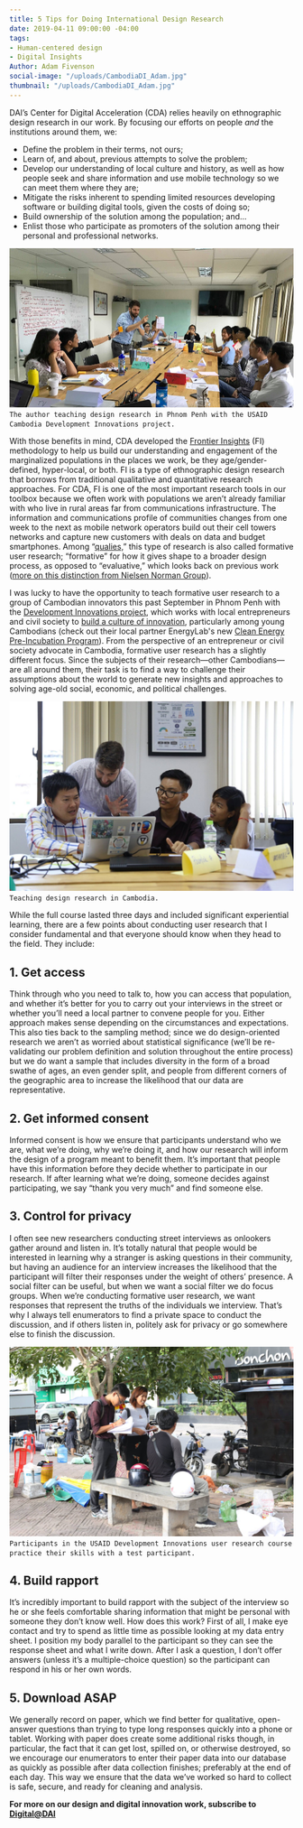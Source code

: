 ```yaml
---
title: 5 Tips for Doing International Design Research
date: 2019-04-11 09:00:00 -04:00
tags:
- Human-centered design
- Digital Insights
Author: Adam Fivenson
social-image: "/uploads/CambodiaDI_Adam.jpg"
thumbnail: "/uploads/CambodiaDI_Adam.jpg"
---
```


DAI’s Center for Digital Acceleration (CDA) relies heavily on ethnographic design research in our work. By focusing our efforts on people *and* the institutions around them, we:

* Define the problem in their terms, not ours;
* Learn of, and about, previous attempts to solve the problem;
* Develop our understanding of local culture and history, as well as how people seek and share information and use mobile technology so we can meet them where they are;
* Mitigate the risks inherent to spending limited resources developing software or building digital tools, given the costs of doing so;
* Build ownership of the solution among the population; and...
* Enlist those who participate as promoters of the solution among their personal and professional networks.

![New1.jpg](/uploads/New1.jpg)`The author teaching design research in Phnom Penh with the USAID Cambodia Development Innovations project.`

<!--more-->

With those benefits in mind, CDA developed the [Frontier Insights](https://dai-global-digital.com/tags/?tag=digital-insights) (FI) methodology to help us build our understanding and engagement of the marginalized populations in the places we work, be they age/gender-defined, hyper-local, or both. FI is a type of ethnographic design research that borrows from traditional qualitative and quantitative research approaches. For CDA, FI is one of the most important research tools in our toolbox because we often work with populations we aren’t already familiar with who live in rural areas far from communications infrastructure. The information and communications profile of communities changes from one week to the next as mobile network operators build out their cell towers networks and capture new customers with deals on data and budget smartphones. Among “[qualies,](https://dai-global-digital.com/from-one-qualie-to-another-insights-from-qual360-2019.html)” this type of research is also called formative user research; “formative” for how it gives shape to a broader design process, as opposed to “evaluative,” which looks back on previous work ([more on this distinction from Nielsen Norman Group](https://www.nngroup.com/articles/which-ux-research-methods/)).

I was lucky to have the opportunity to teach formative user research to a group of Cambodian innovators this past September in Phnom Penh with the [Development Innovations project](https://www.dai.com/our-work/projects/cambodia-development-innovations), which works with local entrepreneurs and civil society to [build a culture of innovation](https://dai-global-digital.com/cambodia.html), particularly among young Cambodians (check out their local partner EnergyLab's new [Clean Energy Pre-Incubation Program](https://energylab.asia/cepreincubation)). From the perspective of an entrepreneur or civil society advocate in Cambodia, formative user research has a slightly different focus. Since the subjects of their research—other Cambodians—are all around them, their task is to find a way to challenge their assumptions about the world to generate new insights and approaches to solving age-old social, economic, and political challenges.

![CambodiaDI_Adam.jpg](/uploads/CambodiaDI_Adam.jpg)`Teaching design research in Cambodia.`

While the full course lasted three days and included significant experiential learning, there are a few points about conducting user research that I consider fundamental and that everyone should know when they head to the field. They include:

## 1. Get access
Think through who you need to talk to, how you can access that population, and whether it’s better for you to carry out your interviews in the street or whether you’ll need a local partner to convene people for you. Either approach makes sense depending on the circumstances and expectations. This also ties back to the sampling method; since we do design-oriented research we aren’t as worried about statistical significance (we’ll be re-validating our problem definition and solution throughout the entire process) but we do want a sample that includes diversity in the form of a broad swathe of ages, an even gender split, and people from different corners of the geographic area to increase the likelihood that our data are representative.

## 2. Get informed consent 
Informed consent is how we ensure that participants understand who we are, what we’re doing, why we’re doing it, and how our research will inform the design of a program meant to benefit them. It’s important that people have this information before they decide whether to participate in our research. If after learning what we’re doing, someone decides against participating, we say “thank you very much” and find someone else.

## 3. Control for privacy 
I often see new researchers conducting street interviews as onlookers gather around and listen in. It’s totally natural that people would be interested in learning why a stranger is asking questions in their community, but having an audience for an interview increases the likelihood that the participant will filter their responses under the weight of others’ presence. A social filter can be useful, but when we want a social filter we do focus groups. When we’re conducting formative user research, we want responses that represent the truths of the individuals we interview. That’s why I always tell enumerators to find a private space to conduct the discussion, and if others listen in, politely ask for privacy or go somewhere else to finish the discussion.
   
![Cambodia.jpg](/uploads/Cambodia.jpg)`Participants in the USAID Development Innovations user research course practice their skills with a test participant.`

## 4. Build rapport 
It’s incredibly important to build rapport with the subject of the interview so he or she feels comfortable sharing information that might be personal with someone they don’t know well. How does this work? First of all, I make eye contact and try to spend as little time as possible looking at my data entry sheet. I position my body parallel to the participant so they can see the response sheet and what I write down. After I ask a question, I don’t offer answers (unless it’s a multiple-choice question) so the participant can respond in his or her own words.

## 5. Download ASAP
We generally record on paper, which we find better for qualitative, open-answer questions than trying to type long responses quickly into a phone or tablet. Working with paper does create some additional risks though, in particular, the fact that it can get lost, spilled on, or otherwise destroyed, so we encourage our enumerators to enter their paper data into our database as quickly as possible after data collection finishes; preferably at the end of each day. This way we ensure that the data we’ve worked so hard to collect is safe, secure, and ready for cleaning and analysis.

**For more on our design and digital innovation work, subscribe to [Digital@DAI](https://dai.us19.list-manage.com/subscribe?u=9cb0638e1f8d7224ba7058efa&id=67e58edf98)**